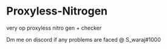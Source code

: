 # Proxyless-Nitrogen
very op proxyless nitro gen + checker

Dm me on discord if any problems are faced @ S_waraj#1000
